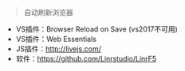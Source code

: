 > 自动刷新浏览器

- VS插件：Browser Reload on Save (vs2017不可用)
- VS插件：Web Essentials
- JS插件：http://livejs.com/
- 软件：https://github.com/Linrstudio/LinrF5